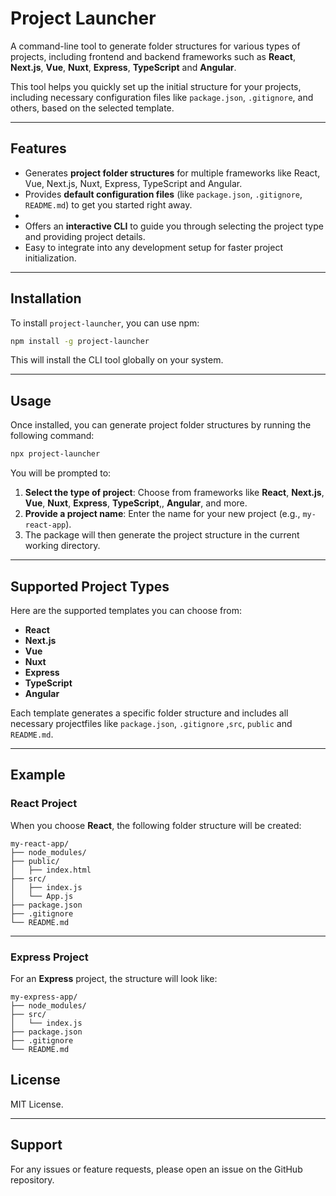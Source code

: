 
# Project Launcher

A command-line tool to generate folder structures for various types of projects, including frontend and backend frameworks such as **React**, **Next.js**, **Vue**, **Nuxt**, **Express**, **TypeScript** and **Angular**. 

This tool helps you quickly set up the initial structure for your projects, including necessary configuration files like `package.json`, `.gitignore`, and others, based on the selected template.

---

## Features

- Generates **project folder structures** for multiple frameworks like React, Vue, Next.js, Nuxt, Express, TypeScript and Angular.
- Provides **default configuration files** (like `package.json`, `.gitignore`, `README.md`) to get you started right away.
- 
- Offers an **interactive CLI** to guide you through selecting the project type and providing project details.
- Easy to integrate into any development setup for faster project initialization.

---

## Installation

To install `project-launcher`, you can use npm:

```bash
npm install -g project-launcher
```

This will install the CLI tool globally on your system.

---

## Usage

Once installed, you can generate project folder structures by running the following command:

```bash
npx project-launcher
```

You will be prompted to:

1. **Select the type of project**: Choose from frameworks like **React**, **Next.js**, **Vue**, **Nuxt**, **Express**, **TypeScript**,, **Angular**, and more.
2. **Provide a project name**: Enter the name for your new project (e.g., `my-react-app`).
3. The package will then generate the project structure in the current working directory.

---

## Supported Project Types

Here are the supported templates you can choose from:

- **React**
- **Next.js**
- **Vue**
- **Nuxt**
- **Express**
- **TypeScript** 
- **Angular**   

Each template generates a specific folder structure and includes all necessary projectfiles like `package.json`, `.gitignore` ,`src`, `public` and `README.md`.

---

## Example

### React Project

When you choose **React**, the following folder structure will be created:

```plaintext
my-react-app/
├── node_modules/
├── public/
│   ├── index.html
├── src/
│   ├── index.js
│   └── App.js
├── package.json
├── .gitignore
└── README.md
```


---

### Express Project

For an **Express** project, the structure will look like:

```plaintext
my-express-app/
├── node_modules/
├── src/
│   └── index.js
├── package.json
├── .gitignore
└── README.md
```


## License

MIT License. 

---


## Support

For any issues or feature requests, please open an issue on the GitHub repository.

